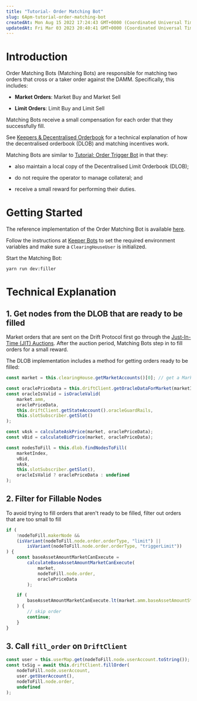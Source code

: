 ```yaml
---
title: "Tutorial- Order Matching Bot"
slug: 6Apm-tutorial-order-matching-bot
createdAt: Mon Aug 15 2022 17:24:43 GMT+0000 (Coordinated Universal Time)
updatedAt: Fri Mar 03 2023 20:40:41 GMT+0000 (Coordinated Universal Time)
---
```


# Introduction

Order Matching Bots (Matching Bots) are responsible for matching two orders that cross or a taker order against the DAMM. Specifically, this includes:&#x20;

-   **Market Orders**: Market Buy and Market Sell

-   **Limit Orders**: Limit Buy and Limit Sell&#x20;

Matching Bots receive a small compensation for each order that they successfully fill.

See [Keepers & Decentralised Orderbook](<../Drift Protocol v2 Docs/Keepers _ Decentralised Orderbook.md>) for a technical explanation of how the decentralised orderbook (DLOB) and matching incentives work.

Matching Bots are similar to [Tutorial: Order Trigger Bot](<../Guides/Tutorial_ Order Trigger Bot.md>) in that they:

-   also maintain a local copy of the Decentralised Limit Orderbook (DLOB);

-   do not require the operator to manage collateral; and

-   receive a small reward for performing their duties.

# Getting Started

The reference implementation of the Order Matching Bot is available [here](https://github.com/drift-labs/keeper-bots-v2/blob/master/src/bots/filler.ts).

Follow the instructions at [Keeper Bots](<../Guides/Keeper Bots.md>) to set the required environment variables and make sure a `ClearingHouseUser` is initialized.

Start the Matching Bot:

```shell
yarn run dev:filler
```

# Technical Explanation

## 1. Get nodes from the DLOB that are ready to be filled

Market orders that are sent on the Drift Protocol first go through the [Just-In-Time (JIT) Auctions](<../Drift Protocol v2 Docs/Just-In-Time _JIT_ Auctions.md>). After the auction period, Matching Bots step in to fill orders for a small reward.&#x20;

The DLOB implementation includes a method for getting orders ready to be filled:

```typescript
const market = this.clearingHouse.getMarketAccounts()[0]; // get a MarketAccount

const oraclePriceData = this.driftClient.getOracleDataForMarket(marketIndex);
const oracleIsValid = isOracleValid(
    market.amm,
    oraclePriceData,
    this.driftClient.getStateAccount().oracleGuardRails,
    this.slotSubscriber.getSlot()
);

const vAsk = calculateAskPrice(market, oraclePriceData);
const vBid = calculateBidPrice(market, oraclePriceData);

const nodesToFill = this.dlob.findNodesToFill(
    marketIndex,
    vBid,
    vAsk,
    this.slotSubscriber.getSlot(),
    oracleIsValid ? oraclePriceData : undefined
);
```

## 2. Filter for Fillable Nodes

To avoid trying to fill orders that aren't ready to be filled, filter out orders that are too small to fill

```typescript
if (
    !nodeToFill.makerNode &&
    (isVariant(nodeToFill.node.order.orderType, "limit") ||
        isVariant(nodeToFill.node.order.orderType, "triggerLimit"))
) {
    const baseAssetAmountMarketCanExecute =
        calculateBaseAssetAmountMarketCanExecute(
            market,
            nodeToFill.node.order,
            oraclePriceData
        );

    if (
        baseAssetAmountMarketCanExecute.lt(market.amm.baseAssetAmountStepSize)
    ) {
        // skip order
        continue;
    }
}
```

## 3. Call `fill_order` on `DriftClient`&#x20;

```typescript
const user = this.userMap.get(nodeToFill.node.userAccount.toString());
const txSig = await this.driftClient.fillOrder(
    nodeToFill.node.userAccount,
    user.getUserAccount(),
    nodeToFill.node.order,
    undefined
);
```
